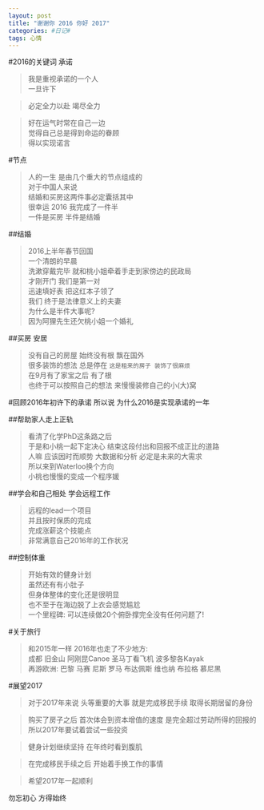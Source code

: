 ```yaml
---
layout: post
title: "谢谢你 2016 你好 2017"
categories: #日记#
tags: 心情
---
```


#2016的关键词 承诺
>我是重视承诺的一个人   
>一旦许下   
<!--more-->
>必定全力以赴 竭尽全力   

>好在运气时常在自己一边   
>觉得自己总是得到命运的眷顾   
>得以实现诺言   

#节点
>人的一生 是由几个重大的节点组成的   
>对于中国人来说   
>结婚和买房这两件事必定囊括其中   
>很幸运 2016 我完成了一件半   
>一件是买房 半件是结婚   

##结婚
>2016上半年春节回国   
>一个清朗的早晨   
>洗漱穿戴完毕 就和桃小姐牵着手走到家傍边的民政局   
>才刚开门 我们是第一对   
>迅速填好表 把这红本子领了   
>我们 终于是法律意义上的夫妻   
>为什么是半件大事呢?   
>因为阿狸先生还欠桃小姐一个婚礼   

##买房 安居
>没有自己的房屋 始终没有根 飘在国外   
>很多装饰的想法 总是停在 `这是租来的房子 装饰了很麻烦`   
>在9月有了家宝之后 有了根   
>也终于可以按照自己的想法 来慢慢装修自己的小(大)窝   

#回顾2016年初许下的承诺
所以说 为什么2016是实现承诺的一年

##帮助家人走上正轨
>看清了化学PhD这条路之后   
>于是和小桃一起下定决心 结束这段付出和回报不成正比的道路   
>人嘛 应该因时而顺势 大数据和分析 必定是未来的大需求   
>所以来到Waterloo换个方向   
>小桃也慢慢的变成一个程序媛   

##学会和自己相处 学会远程工作
>远程的lead一个项目   
>并且按时保质的完成   
>完成涨薪这个技能点   
>非常满意自己2016年的工作状况   

##控制体重
>开始有效的健身计划   
>虽然还有有小肚子   
>但身体整体的变化还是很明显   
>也不至于在海边脱了上衣会感觉尴尬   
>一个里程碑: 可以连续做20个俯卧撑完全没有任何问题了!   


#关于旅行
>和2015年一样 2016年也走了不少地方:   
>成都 旧金山 阿刚昆Canoe 圣马丁看飞机 波多黎各Kayak   
>再游欧洲: 巴黎 马赛 尼斯 罗马 布达佩斯 维也纳 布拉格 慕尼黑   


#展望2017

>对于2017年来说 头等重要的大事 就是完成移民手续 取得长期居留的身份   

>购买了房子之后 首次体会到资本增值的速度 是完全超过劳动所得的回报的   
>所以2017年要试着尝试一些投资   

>健身计划继续坚持 在年终时看到腹肌   

>在完成移民手续之后 开始着手换工作的事情   

>希望2017年一起顺利   

勿忘初心 方得始终